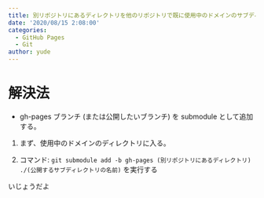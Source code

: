 ```yaml
---
title: 別リポジトリにあるディレクトリを他のリポジトリで既に使用中のドメインのサブディレクトリとしてGitHub Pagesで公開する
date: '2020/08/15 2:08:00'
categories:
  - GitHub Pages
  - Git
author: yude
---
```


# 解決法
* gh-pages ブランチ (または公開したいブランチ) を submodule として追加する。  

1. まず、使用中のドメインのディレクトリに入る。

1. コマンド: `git submodule add -b gh-pages (別リポジトリにあるディレクトリ) ./(公開するサブディレクトリの名前)` を実行する

いじょうだよ
